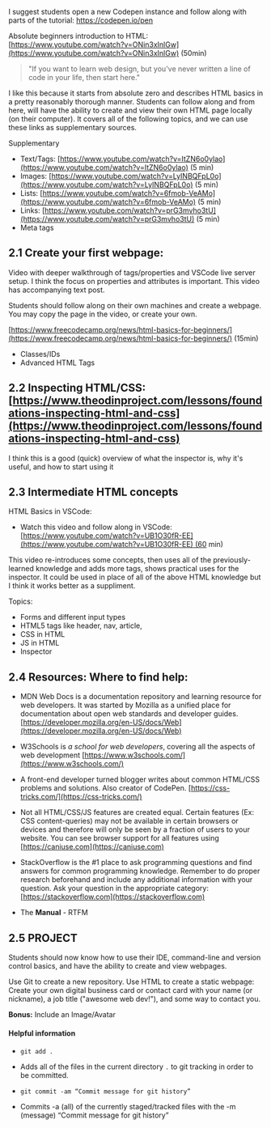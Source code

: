 
I suggest students open a new Codepen instance and follow along with parts of the tutorial: https://codepen.io/pen

Absolute beginners introduction to HTML: [https://www.youtube.com/watch?v=ONin3xInlGw](https://www.youtube.com/watch?v=ONin3xInlGw) (50min)

> "If you want to learn web design, but you've never written a line of code in your life, then start here." 

I like this because it starts from absolute zero and describes HTML basics in a pretty reasonably thorough manner. Students can follow along and from here, will have the ability to create and view their own HTML page locally (on their computer). It covers all of the following topics, and we can use these links as supplementary sources.


Supplementary
-   Text/Tags: [https://www.youtube.com/watch?v=ItZN6o0ylao](https://www.youtube.com/watch?v=ItZN6o0ylao) (5 min)
-   Images: [https://www.youtube.com/watch?v=LyINBQFpL0o](https://www.youtube.com/watch?v=LyINBQFpL0o) (5 min)
-   Lists: [https://www.youtube.com/watch?v=6fmob-VeAMo](https://www.youtube.com/watch?v=6fmob-VeAMo)  (5 min)
-   Links: [https://www.youtube.com/watch?v=prG3mvho3tU](https://www.youtube.com/watch?v=prG3mvho3tU) (5 min)
-   Meta tags


## 2.1 Create your first webpage: 
Video with deeper walkthrough of tags/properties and VSCode live server setup. I think the focus on properties and attributes is important. This video has accompanying text post. 

Students should follow along on their own machines and create a webpage. You may copy the page in the video, or create your own.

[https://www.freecodecamp.org/news/html-basics-for-beginners/](https://www.freecodecamp.org/news/html-basics-for-beginners/)  (15min)

-   Classes/IDs 
-   Advanced HTML Tags


## 2.2 Inspecting HTML/CSS: [https://www.theodinproject.com/lessons/foundations-inspecting-html-and-css](https://www.theodinproject.com/lessons/foundations-inspecting-html-and-css)

I think this is a good (quick) overview of what the inspector is, why it's useful, and how to start using it



## 2.3 Intermediate HTML concepts

HTML Basics in VSCode: 

-   Watch this video and follow along in VSCode: [https://www.youtube.com/watch?v=UB1O30fR-EE](https://www.youtube.com/watch?v=UB1O30fR-EE) (60 min)

This video re-introduces some concepts, then uses all of the previously-learned knowledge and adds more tags, shows practical uses for the inspector. It could be used in place of all of the above HTML knowledge but I think it works better as a suppliment.

Topics:

- Forms and different input types
- HTML5 tags like header, nav, article, 
- CSS in HTML
- JS in HTML
- Inspector

## 2.4 Resources: Where to find help:

-  MDN Web Docs is a documentation repository and learning resource for web developers. It was started by Mozilla as a unified place for documentation about open web standards and developer guides.  [https://developer.mozilla.org/en-US/docs/Web](https://developer.mozilla.org/en-US/docs/Web)

-  W3Schools is _a school for web developers_, covering all the aspects of web development [https://www.w3schools.com/](https://www.w3schools.com/)

-   A front-end developer turned blogger writes about common HTML/CSS problems and solutions. Also creator of CodePen. [https://css-tricks.com/](https://css-tricks.com/)

-  Not all HTML/CSS/JS features are created equal. Certain features (Ex: CSS content-queries) may not be available in certain browsers or devices and therefore will only be seen by a fraction of users to your website. You can see browser support for all features using [https://caniuse.com](https://caniuse.com)

-  StackOverflow is the #1 place to ask programming questions and find answers for common programming knowledge. Remember to do proper research beforehand and include any additional information with your question. Ask your question in the appropriate category: [https://stackoverflow.com](https://stackoverflow.com)

- The **Manual** - RTFM


## 2.5 PROJECT

Students should now know how to use their IDE, command-line and version control basics, and have the ability to create and view webpages.

Use Git to create a new repository. Use HTML to create a static webpage:
Create your own digital business card or contact card with your name (or nickname), a job title ("awesome web dev!"), and some way to contact you.

**Bonus:** Include an Image/Avatar

#### Helpful information
-   `git add .`
-   Adds all of the files in the current directory `.` to git tracking in order to be committed.

-   `git commit -am “Commit message for git history”`
-   Commits -a (all) of the currently staged/tracked files with the -m (message) “Commit message for git history”